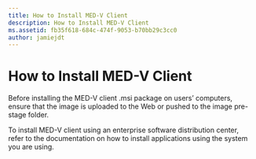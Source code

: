 ```yaml
---
title: How to Install MED-V Client
description: How to Install MED-V Client
ms.assetid: fb35f618-684c-474f-9053-b70bb29c3cc0
author: jamiejdt
---
```


# How to Install MED-V Client


Before installing the MED-V client .msi package on users’ computers, ensure that the image is uploaded to the Web or pushed to the image pre-stage folder.

To install MED-V client using an enterprise software distribution center, refer to the documentation on how to install applications using the system you are using.

 

 





